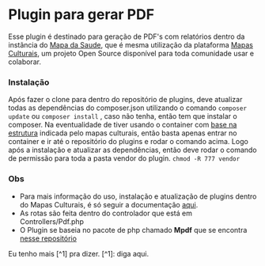 # Plugin para gerar PDF

Esse plugin é destinado para geração de PDF's com relatórios dentro da instãncia do [Mapa da Saude](https://mapa.sus.ce.gov.br/), que é mesma utilização da plataforma [ Mapas Culturais](https://github.com/mapasculturais/mapasculturais), um projeto Open Source disponível para toda comunidade usar e colaborar.

### Instalação
Após fazer o clone para dentro do repositório de plugins, deve atualizar todas as dependências do composer.json utilizando o comando `composer update` ou `composer install` , caso não tenha, então tem que instalar o composer.
Na eventualidade de tiver usando o container com [base na estrutura](https://github.com/mapasculturais/mapasculturais-base-project) indicada pelo mapas culturais, então basta apenas entrar no container e ir até o repositório do plugins e rodar o comando acima.
Logo após a instalação e atualizar as dependências, então deve rodar o comando de permissão para toda a pasta vendor do plugin.
`chmod -R 777 vendor`

### Obs

- Para mais informação do uso, instalação e atualização de plugins dentro do Mapas Culturais, é só seguir a documentação [aqui](https://wiki.mapasculturais.org/books/formacao-para-desenvolvedores/page/plugins).
- As rotas são feita dentro do controlador que está em Controllers/Pdf.php
- O Plugin se baseia no pacote de php chamado **Mpdf** que se encontra [nesse repositório](https://github.com/mpdf/mpdf)

Eu tenho mais [^1] pra dizer. [^1]: diga aqui.

